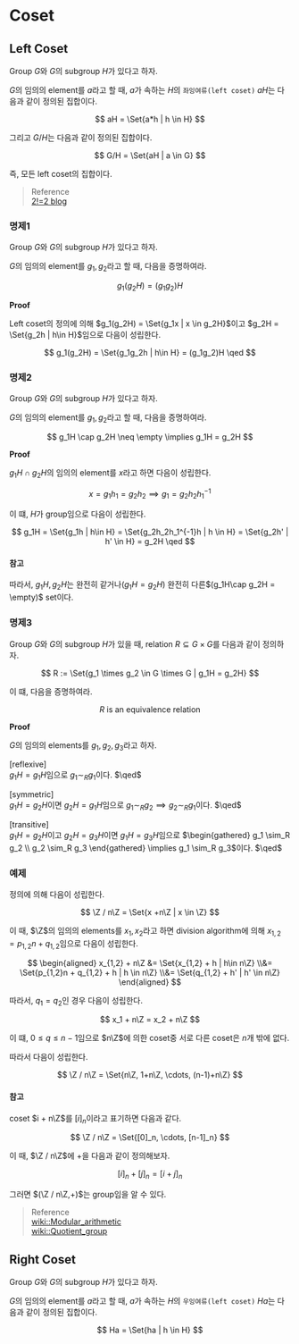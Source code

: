 # Coset
## Left Coset
Group $G$와 $G$의 subgroup $H$가 있다고 하자.

$G$의 임의의 element를 $a$라고 할 때, $a$가 속하는 $H$의 `좌잉여류(left coset)` $aH$는 다음과 같이 정의된 집합이다.

$$ aH = \Set{a*h | h \in H} $$

그리고 $G/H$는 다음과 같이 정의된 집합이다.

$$ G/H = \Set{aH | a \in G} $$

즉, 모든 left coset의 집합이다.

> Reference  
> [2!=2 blog](https://chocobear.tistory.com/127)

### 명제1
Group $G$와 $G$의 subgroup $H$가 있다고 하자.

$G$의 임의의 element를 $g_1,g_2$라고 할 때, 다음을 증명하여라.

$$ g_1(g_2H) = (g_1g_2)H $$

**Proof**

Left coset의 정의에 의해 $g_1(g_2H) = \Set{g_1x | x \in g_2H}$이고 $g_2H = \Set{g_2h | h\in H}$임으로 다음이 성립한다.

$$ g_1(g_2H) = \Set{g_1g_2h | h\in H} = (g_1g_2)H \qed $$

### 명제2
Group $G$와 $G$의 subgroup $H$가 있다고 하자.

$G$의 임의의 element를 $g_1,g_2$라고 할 때, 다음을 증명하여라.

$$ g_1H \cap g_2H \neq \empty \implies g_1H = g_2H $$

**Proof**

$g_1H \cap g_2H$의 임의의 element를 $x$라고 하면 다음이 성립한다.

$$ x = g_1h_1 = g_2h_2 \implies g_1 = g_2h_2h_1^{-1} $$

이 떄, $H$가 group임으로 다음이 성립한다.

$$ g_1H = \Set{g_1h | h\in H} = \Set{g_2h_2h_1^{-1}h | h \in H} = \Set{g_2h' | h' \in H} = g_2H \qed $$

#### 참고
따라서, $g_1H, g_2H$는 완전히 같거나$(g_1H = g_2H)$ 완전히 다른$(g_1H\cap g_2H = \empty)$ set이다.

### 명제3
Group $G$와 $G$의 subgroup $H$가 있을 때, relation $R \subseteq G \times G$를 다음과 같이 정의하자.

$$ R := \Set{g_1 \times g_2 \in G \times G | g_1H = g_2H} $$

이 떄, 다음을 증명하여라.

$$ R \text{ is an equivalence relation} $$

**Proof**

$G$의 임의의 elements를 $g_1,g_2,g_3$라고 하자.

[reflexive]  
$g_1H = g_1H$임으로 $g_1 \sim_R g_1$이다. $\qed$

[symmetric]  
$g_1H = g_2H$이면 $g_2H = g_1H$임으로 $g_1 \sim_R g_2 \implies g_2 \sim_R g_1$이다. $\qed$

[transitive]  
$g_1H = g_2H$이고 $g_2H = g_3H$이면 $g_1H = g_3H$임으로 $\begin{gathered} g_1 \sim_R g_2 \\ g_2 \sim_R g_3 \end{gathered} \implies g_1 \sim_R g_3$이다. $\qed$

### 예제
정의에 의해 다음이 성립한다.

$$ \Z / n\Z = \Set{x +n\Z | x \in \Z} $$

이 때, $\Z$의 임의의 elements를 $x_1,x_2$라고 하면 division algorithm에 의해 $x_{1,2} = p_{1,2}n +q_{1,2}$임으로 다음이 성립한다.

$$ \begin{aligned} x_{1,2} + n\Z &= \Set{x_{1,2} + h | h\in n\Z} \\&= \Set{p_{1,2}n + q_{1,2} + h | h \in n\Z} \\&= \Set{q_{1,2} + h' | h' \in n\Z} \end{aligned}  $$

따라서, $q_1=q_2$인 경우 다음이 성립한다.

$$ x_1 + n\Z = x_2 + n\Z $$

이 떄, $0 \le q \le n-1$임으로 $n\Z$에 의한 coset중 서로 다른 coset은 $n$개 밖에 없다.

따라서 다음이 성립한다.

$$ \Z / n\Z = \Set{n\Z, 1+n\Z, \cdots, (n-1)+n\Z} $$

#### 참고
coset $i + n\Z$를 $[i]_n$이라고 표기하면 다음과 같다.

$$ \Z / n\Z = \Set{[0]_n, \cdots, [n-1]_n} $$

이 때, $\Z / n\Z$에 $+$을 다음과 같이 정의해보자.

$$ [i]_n + [j]_n = [i+j]_n $$

그러면 $(\Z / n\Z,+)$는 group임을 알 수 있다.

> Reference  
> [wiki::Modular_arithmetic](https://en.wikipedia.org/wiki/Modular_arithmetic#Integers_modulo_n)  
> [wiki::Quotient_group](https://en.wikipedia.org/wiki/Quotient_group)

## Right Coset
Group $G$와 $G$의 subgroup $H$가 있다고 하자.

$G$의 임의의 element를 $a$라고 할 때, $a$가 속하는 $H$의 `우잉여류(left coset)` $Ha$는 다음과 같이 정의된 집합이다.

$$ Ha = \Set{ha | h \in H} $$
